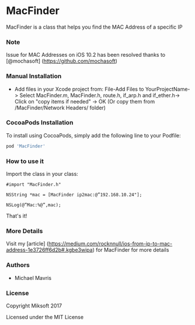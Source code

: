 
MacFinder
======

MacFinder is a class that helps you find the MAC Address of a specific IP

### Note
Issue for MAC Addresses on iOS 10.2 has been resolved thanks to [@mochasoft] (https://github.com/mochasoft)

### Manual Installation

+ Add files in your Xcode project from: File-Add Files to YourProjectName-> Select MacFinder.m, MacFinder.h, route.h, if_arp.h and if_ether.h-> Click on "copy items if needed" -> OK (Or copy them from /MacFinder/Network Headers/ folder)

### CocoaPods Installation
To install using CocoaPods, simply add the following line to your Podfile:

```ruby
pod 'MacFinder'
```
### How to use it

Import the class in your class:

```
#import "MacFinder.h"
```


```
NSString *mac = [MacFinder ip2mac:@”192.168.10.24"]; 

NSLog(@”Mac:%@”,mac);
```

That's it!

### More Details
Visit my [article] (https://medium.com/rocknnull/ios-from-ip-to-mac-address-1e3726ff6d2b#.kgbe3wipa) for MacFinder for more details

### Authors

* Michael Mavris

### License

Copyright Miksoft 2017

Licensed under the MIT License
